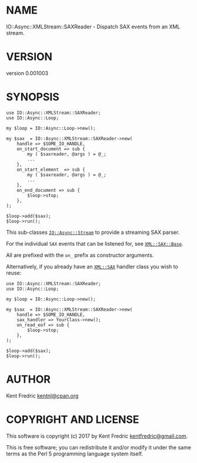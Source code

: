 # NAME

IO::Async::XMLStream::SAXReader - Dispatch SAX events from an XML stream.

# VERSION

version 0.001003

# SYNOPSIS

    use IO::Async::XMLStream::SAXReader;
    use IO::Async::Loop;

    my $loop = IO::Async::Loop->new();

    my $sax  = IO::Async::XMLStream::SAXReader->new(
        handle => $SOME_IO_HANDLE,
        on_start_document => sub {
            my ( $saxreader, @args ) = @_;
            ...
        },
        on_start_element  => sub {
            my ( $saxreader, @args ) = @_;
            ...
        },
        on_end_document => sub {
            $loop->stop;
        },
    );

    $loop->add($sax);
    $loop->run();

This sub-classes [`IO::Async::Stream`](https://metacpan.org/pod/IO::Async::Stream) to provide a streaming SAX parser.

For the individual `SAX` events that can be listened for, see [`XML::SAX::Base`](https://metacpan.org/pod/XML::SAX::Base).

All are prefixed with the `on_` prefix as constructor arguments.

Alternatively, if you already have an [`XML::SAX`](https://metacpan.org/pod/XML::SAX) handler class you wish to reuse:

    use IO::Async::XMLStream::SAXReader;
    use IO::Async::Loop;

    my $loop = IO::Async::Loop->new();

    my $sax  = IO::Async::XMLStream::SAXReader->new(
        handle => $SOME_IO_HANDLE,
        sax_handler => YourClass->new();
        on_read_eof => sub {
            $loop->stop;
        },
    );

    $loop->add($sax);
    $loop->run();

# AUTHOR

Kent Fredric <kentnl@cpan.org>

# COPYRIGHT AND LICENSE

This software is copyright (c) 2017 by Kent Fredric <kentfredric@gmail.com>.

This is free software; you can redistribute it and/or modify it under
the same terms as the Perl 5 programming language system itself.
